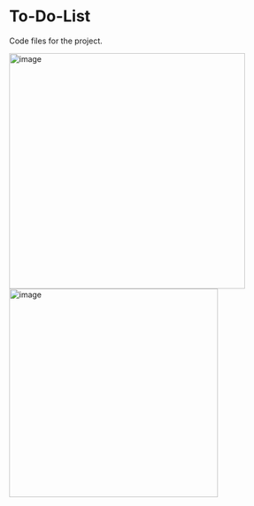 # To-Do-List
Code files for the project.

<img width="426" alt="image" src="https://github.com/VennamVenkataSivaNagaSaiMohan/To-Do-List/assets/76605638/37ba226b-f23f-445b-9c9b-f53e4b58398d">
<img width="377" alt="image" src="https://github.com/VennamVenkataSivaNagaSaiMohan/To-Do-List/assets/76605638/13151e0f-4064-46a5-a4b6-250ccc762d34">

